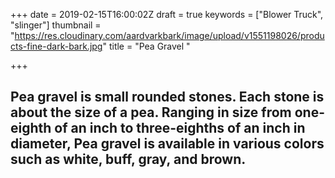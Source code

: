 +++
date = 2019-02-15T16:00:02Z
draft = true
keywords = ["Blower Truck", "slinger"]
thumbnail = "https://res.cloudinary.com/aardvarkbark/image/upload/v1551198026/products-fine-dark-bark.jpg"
title = "Pea Gravel "

+++
## **Pea gravel** is small rounded stones. Each stone is about the size of a **pea**. Ranging in size from one-eighth of an inch to three-eighths of an inch in diameter, **Pea gravel** is available in various colors such as white, buff, gray, and brown.